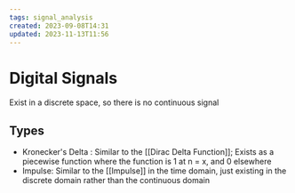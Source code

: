 ```yaml
---
tags: signal_analysis
created: 2023-09-08T14:31
updated: 2023-11-13T11:56
---
```


# Digital Signals

Exist in a discrete space, so there is no continuous signal

## Types

- Kronecker's Delta : Similar to the [[Dirac Delta Function]]; Exists as a piecewise function where the function is 1 at n = x, and 0 elsewhere
- Impulse: Similar to the [[Impulse]] in the time domain, just existing in the discrete domain rather than the continuous domain
